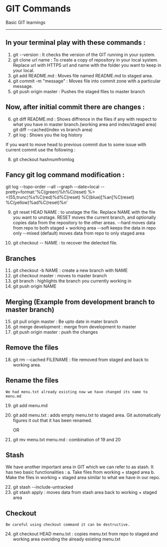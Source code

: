 # GIT Commands
Basic GIT learnings

----------------------
## In your terminal play with these commands :

1. git --version  : It checks the version of the GIT running in your system. 
2. git clone url name  : To create a copy of repository in your local system. Replace url with HTTPS url and name with   the folder you want to keep in your local. 
3. git add README.md   : Moves file named README.md to staged area. 
4. git commit -m "message" : Moves file into commit zone with a particular message.
5. git push origin master : Pushes the staged files to master branch
 
## Now, after initial commit there are changes  : 

6. git diff README.md  : Shows diffrence in the files if any with respect to what you have in master branch.(working area and index/staged area) git diff --cached(index vs branch area)
7. git log   : Shows you the log history

If you want to move head to previous commit due to some issue with current commit use the following :

8. git checkout hashnumfromlog

## Fancy git log command modification : 
  
  git log --topo-order --all --graph --date=local --pretty=format:'%C(green)%h%C(reset) %><(55,trunc)%s%C(red)%d%C(reset) %C(blue)[%an]%C(reset) %C(yellow)%ad%C(reset)%n'

9. git reset HEAD NAME : to unstage the file. Replace NAME with the file you want to unstage. 
   RESET moves the current branch, and optionally copies data from the repository to the other areas. 
   --hard  moves data from repo to both staged + working area
   --soft  keeps the data in repo only
   --mixed (default) moves data from repo to only staged area

10. git checkout -- NAME : to recover the delected file.


## Branches

11. git checkout -b NAME : create a new branch with NAME
12. git checkout master  : moves to master branch
13. git branch           : highlights the branch you currently working in  
14. git push origin NAME

## Merging (Example from development branch to master branch)

15. git pull origin master  : Be upto date in mater branch
16. git merge development	: merge from development to master
17. git push origin master	: push the changes

## Remove the files

18. git rm --cached FILENAME : file removed from staged and back to working area. 

## Rename the files

    We had menu.txt already existing now we have changed its name to menu.md
19. git add menu.md
20. git add menu.txt  : adds empty menu.txt to staged area. Git automatically figures it out that it has been renamed. 

    OR 

21. git mv menu.txt menu.md : combination of 19 and 20

## Stash

   We have another important area in GIT which we can refer to as stash. It has two basic functionalities :
   a. Take files from working + staged area 
   b. Make the files in working + staged area similar to what we have in our repo.

22. git stash --include-untracked
23. git stash apply : moves data from stash area back to working    + staged area

## Checkout 

    Be careful using checkout command it can be destructive. 

24. git checkout HEAD menu.txt : copies menu.txt from repo to staged and working area overiding the already existing menu.txt








